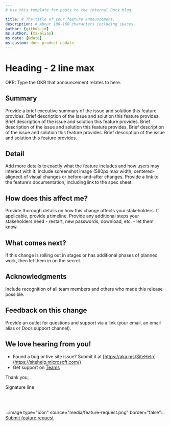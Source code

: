 ```yaml
---
# Use this template for posts to the internal Docs blog.

title: # The title of your feature announcement.
description: # About 100-160 characters including spaces.
author: {github-id}
ms.author: {ms-alias}
ms.date: {@date}
ms.custom: docs-product-update
---
```

# Heading - 2 line max

OKR: Type the OKR that announcement relates to here.

## Summary

Provide a brief executive summary of the issue and solution this feature provides. Brief description of the issue and solution this feature provides. Brief description of the issue and solution this feature provides. Brief description of the issue and solution this feature provides. Brief description of the issue and solution this feature provides. Brief description of the issue and solution this feature provides.  

## Detail

Add more details to exactly what the feature includes and how users may interact with it. Include screenshot image (580px max width, centered-aligned) of visual changes or before-and-after changes. Provide a link to the feature’s documentation, including link to the spec sheet.

## How does this affect me?

Provide thorough details on how this change affects your stakeholders. If applicable, provide a timeline. Provide any additional steps your stakeholders need - restart, new passwords, download, etc. - let them  know.

## What comes next?

If this change is rolling out in stages or has additional phases of planned work, then let them in on the secret.

## Acknowledgments

Include recognition of all team members and others who made this release possible. 

## Feedback on this change

Provide an outlet for questions and support via a link (your email, an email alias or Docs support channel).

## We love hearing from you!

- Found a bug or live site issue? Submit it at [https://aka.ms/SiteHelp](https://sitehelp.microsoft.com/)
- Get support on [Teams](https://teams.microsoft.com/l/team/19%3a7ecffca1166a4a3986fed528cf0870ee%40thread.skype/conversations?groupId=de9ddba4-2574-4830-87ed-41668c07a1ca&tenantId=72f988bf-86f1-41af-91ab-2d7cd011db47)

Thank you,

Signature line

<br><br>

:::image type="icon" source="media/feature-request.png" border="false":::  [Submit feature request](https://nam06.safelinks.protection.outlook.com/?url=https%3A%2F%2Fforms.office.com%2FPages%2FResponsePage.aspx%3Fid%3Dv4j5cvGGr0GRqy180BHbR58F1e8abtdClyZxD246zYJURTMwWkRHUExCOE8wV1YyNEU4OTRPS0VUMi4u&data=04%7C01%7CAndrea.Perez%40microsoft.com%7C7c3d769a76e14f31467808d87c28e7bc%7C72f988bf86f141af91ab2d7cd011db47%7C1%7C0%7C637395862408624974%7CUnknown%7CTWFpbGZsb3d8eyJWIjoiMC4wLjAwMDAiLCJQIjoiV2luMzIiLCJBTiI6Ik1haWwiLCJXVCI6Mn0%3D%7C1000&sdata=W3T4M5oAu%2B1UMdyFtbbyo252W%2FGm94k%2BWCEn5E3dEBI%3D&reserved=0)
